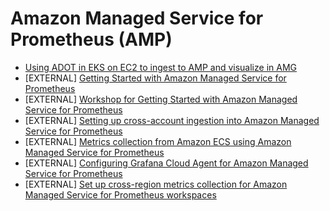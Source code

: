 # Amazon Managed Service for Prometheus (AMP)

- [Using ADOT in EKS on EC2 to ingest to AMP and visualize in AMG](recipes/ec2-eks-metrics-go-adot-ampamg.md)
- [EXTERNAL] [Getting Started with Amazon Managed Service for Prometheus](https://aws.amazon.com/blogs/mt/getting-started-amazon-managed-service-for-prometheus/)
- [EXTERNAL] [Workshop for Getting Started with Amazon Managed Service for Prometheus](https://observability.workshop.aws/en/amp.html)
- [EXTERNAL] [Setting up cross-account ingestion into Amazon Managed Service for Prometheus](https://aws.amazon.com/blogs/opensource/setting-up-cross-account-ingestion-into-amazon-managed-service-for-prometheus/)
- [EXTERNAL] [Metrics collection from Amazon ECS using Amazon Managed Service for Prometheus](https://aws.amazon.com/blogs/opensource/metrics-collection-from-amazon-ecs-using-amazon-managed-service-for-prometheus/) 
- [EXTERNAL] [Configuring Grafana Cloud Agent for Amazon Managed Service for Prometheus](https://aws.amazon.com/blogs/opensource/configuring-grafana-cloud-agent-for-amazon-managed-service-for-prometheus/)
- [EXTERNAL] [Set up cross-region metrics collection for Amazon Managed Service for Prometheus workspaces](https://aws.amazon.com/blogs/opensource/set-up-cross-region-metrics-collection-for-amazon-managed-service-for-prometheus-workspaces/)
